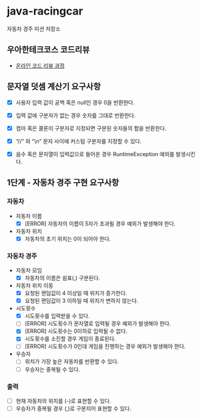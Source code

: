 # java-racingcar

자동차 경주 미션 저장소

## 우아한테크코스 코드리뷰

- [온라인 코드 리뷰 과정](https://github.com/woowacourse/woowacourse-docs/blob/master/maincourse/README.md)

## 문자열 덧셈 계산기 요구사항

- [x]  사용자 입력 값이 공백 혹은 null인 경우 0을 반환한다.
- [x]  입력 값에 구분자가 없는 경우 숫자를 그대로 반환한다.
- [x]  컴마 혹은 콜론이 구분자로 지정되면 구분된 숫자들의 합을 반환한다.
- [x]  “//” 와 “\n” 문자 사이에 커스텀 구분자를 지정할 수 있다.
- [x]  음수 혹은 문자열이 입력값으로 들어온 경우 RuntimeException 예외를 발생시킨다.


## 1단계 - 자동차 경주 구현 요구사항

### 자동차

- 자동차 이름
    - [x]  [ERROR] 자동차의 이름이 5자가 초과될 경우 예외가 발생해야 한다.
- 자동차 위치
    - [x]  자동차의 초기 위치는 0이 되어야 한다.

### 자동차 경주
- 자동차 모임
    - [x] 자동차의 이름은 쉼표(,) 구분된다.
- 자동차 위치 이동
    - [x]  요청된 랜덤값이 4 이상일 때 위치가 증가한다.
    - [x]  요청된 랜덤값이 3 이하일 때 위치가 변하지 않는다.
- 시도횟수
    - [x]  시도횟수를 입력받을 수 있다.
    - [ ]  [ERROR] 시도횟수가 문자열로 입력될 경우 예외가 발생해야 한다. 
    - [x]  [ERROR] 시도횟수는 0이하로 입력될 수 없다.
    - [x]  시도횟수를 소진할 경우 게임이 종료된다.
    - [ ]  [ERROR] 시도횟수가 0인데 게임을 진행하는 경우 예외가 발생해야 한다.
- 우승자
    - [ ]  위치가 가장 높은 자동차를 반환할 수 있다.
    - [ ]  우승자는 중복될 수 있다.

### 출력

- [ ]  현재 자동차의 위치를 (-)로 표현할 수 있다.
- [ ]  우승자가 중복될 경우 (,)로 구분지어 표현할 수 있다.